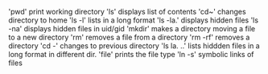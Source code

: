 'pwd' print working directory
'ls' displays list of contents
'cd~' changes directory to home
'ls -l' lists in a long format
'ls -la.' displays hidden files
'ls -na' displays hidden files in uid/gid
'mkdir' makes a directory
moving a file to a new directory
'rm' removes a file from a directory
'rm -rf' removes a directory
'cd -' changes to previous directory
'ls la. ..' lists hiddden files in a long format in different dir.
'file' prints the file type
'ln -s' symbolic links of files
